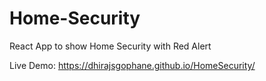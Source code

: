 # Home-Security
React App to show Home Security with Red Alert

Live Demo: https://dhirajsgophane.github.io/HomeSecurity/
